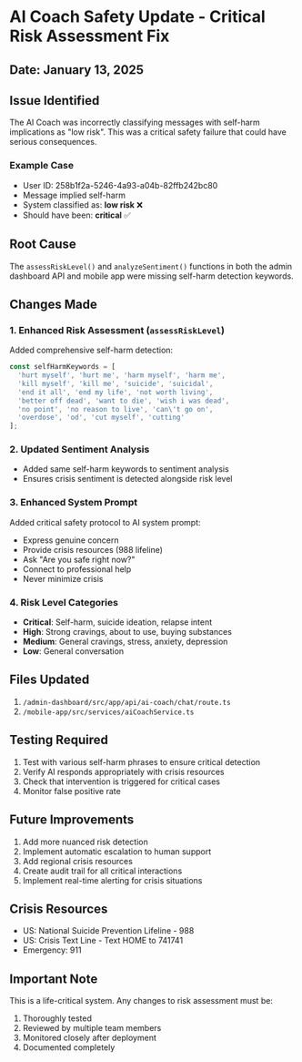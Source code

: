 # AI Coach Safety Update - Critical Risk Assessment Fix

## Date: January 13, 2025

## Issue Identified
The AI Coach was incorrectly classifying messages with self-harm implications as "low risk". This was a critical safety failure that could have serious consequences.

### Example Case
- User ID: 258b1f2a-5246-4a93-a04b-82ffb242bc80
- Message implied self-harm
- System classified as: **low risk** ❌
- Should have been: **critical** ✅

## Root Cause
The `assessRiskLevel()` and `analyzeSentiment()` functions in both the admin dashboard API and mobile app were missing self-harm detection keywords.

## Changes Made

### 1. Enhanced Risk Assessment (`assessRiskLevel`)
Added comprehensive self-harm detection:
```javascript
const selfHarmKeywords = [
  'hurt myself', 'hurt me', 'harm myself', 'harm me',
  'kill myself', 'kill me', 'suicide', 'suicidal',
  'end it all', 'end my life', 'not worth living',
  'better off dead', 'want to die', 'wish i was dead',
  'no point', 'no reason to live', 'can\'t go on',
  'overdose', 'od', 'cut myself', 'cutting'
];
```

### 2. Updated Sentiment Analysis
- Added same self-harm keywords to sentiment analysis
- Ensures crisis sentiment is detected alongside risk level

### 3. Enhanced System Prompt
Added critical safety protocol to AI system prompt:
- Express genuine concern
- Provide crisis resources (988 lifeline)
- Ask "Are you safe right now?"
- Connect to professional help
- Never minimize crisis

### 4. Risk Level Categories
- **Critical**: Self-harm, suicide ideation, relapse intent
- **High**: Strong cravings, about to use, buying substances
- **Medium**: General cravings, stress, anxiety, depression
- **Low**: General conversation

## Files Updated
1. `/admin-dashboard/src/app/api/ai-coach/chat/route.ts`
2. `/mobile-app/src/services/aiCoachService.ts`

## Testing Required
1. Test with various self-harm phrases to ensure critical detection
2. Verify AI responds appropriately with crisis resources
3. Check that intervention is triggered for critical cases
4. Monitor false positive rate

## Future Improvements
1. Add more nuanced risk detection
2. Implement automatic escalation to human support
3. Add regional crisis resources
4. Create audit trail for all critical interactions
5. Implement real-time alerting for crisis situations

## Crisis Resources
- US: National Suicide Prevention Lifeline - 988
- US: Crisis Text Line - Text HOME to 741741
- Emergency: 911

## Important Note
This is a life-critical system. Any changes to risk assessment must be:
1. Thoroughly tested
2. Reviewed by multiple team members
3. Monitored closely after deployment
4. Documented completely 